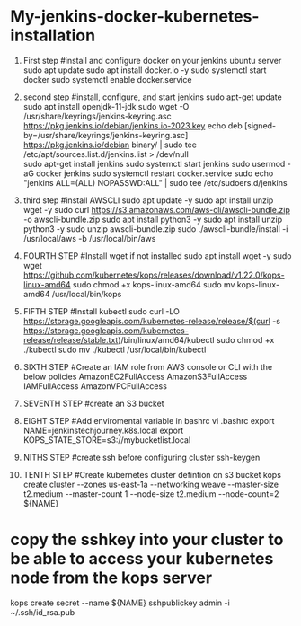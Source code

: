 # My-jenkins-docker-kubernetes-installation
1. First step
#install and configure docker on your jenkins ubuntu server
sudo apt update
sudo apt install docker.io -y
sudo systemctl start docker
sudo systemctl enable docker.service


2. second step
#install, configure, and start jenkins
sudo apt-get update
sudo apt install openjdk-11-jdk
sudo wget -O /usr/share/keyrings/jenkins-keyring.asc \
  https://pkg.jenkins.io/debian/jenkins.io-2023.key
echo deb [signed-by=/usr/share/keyrings/jenkins-keyring.asc] \
  https://pkg.jenkins.io/debian binary/ | sudo tee \
  /etc/apt/sources.list.d/jenkins.list > /dev/null  
sudo apt-get install jenkins
sudo systemctl start jenkins
sudo usermod -aG docker jenkins
sudo systemctl restart docker.service
sudo echo "jenkins  ALL=(ALL) NOPASSWD:ALL" | sudo tee /etc/sudoers.d/jenkins

3. third step
   #install AWSCLI
sudo apt update -y
sudo apt install unzip wget -y
sudo curl https://s3.amazonaws.com/aws-cli/awscli-bundle.zip -o awscli-bundle.zip
sudo apt install python3 -y
sudo apt install unzip python3 -y
sudo unzip awscli-bundle.zip
sudo ./awscli-bundle/install -i /usr/local/aws -b /usr/local/bin/aws

4. FOURTH STEP
   #Install wget if not installed
   sudo apt install wget -y
sudo wget https://github.com/kubernetes/kops/releases/download/v1.22.0/kops-linux-amd64
sudo chmod +x kops-linux-amd64
sudo mv kops-linux-amd64 /usr/local/bin/kops

5. FIFTH STEP
   #Install kubectl
    sudo curl -LO https://storage.googleapis.com/kubernetes-release/release/$(curl -s https://storage.googleapis.com/kubernetes-release/release/stable.txt)/bin/linux/amd64/kubectl
 sudo chmod +x ./kubectl
 sudo mv ./kubectl /usr/local/bin/kubectl

6. SIXTH STEP
   #Create an IAM role from AWS console or CLI with the below policies
   AmazonEC2FullAccess 
AmazonS3FullAccess
IAMFullAccess 
AmazonVPCFullAccess

7. SEVENTH STEP
   #create an S3 bucket

8. EIGHT STEP
    #Add enviromental variable in bashrc
   vi .bashrc
export NAME=jenkinstechjourney.k8s.local
export KOPS_STATE_STORE=s3://mybucketlist.local

9. NITHS STEP
    #create ssh before configuring cluster
   ssh-keygen

10. TENTH STEP
    #Create kubernetes cluster defintion on s3 bucket
    kops create cluster --zones us-east-1a --networking weave --master-size t2.medium --master-count 1 --node-size t2.medium --node-count=2 ${NAME}
# copy the sshkey into your cluster to be able to access your kubernetes node from the kops server
kops create secret --name ${NAME} sshpublickey admin -i ~/.ssh/id_rsa.pub
   



